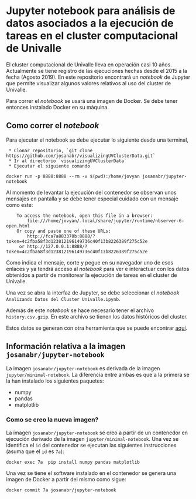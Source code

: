 # Jupyter notebook para análisis de datos asociados a la ejecución de tareas en el cluster computacional de Univalle

El cluster computacional de Univalle lleva en operación casi 10 años.
Actualmente se tiene registro de las ejecuciones hechas desde el 2015 a la fecha (Agosto 2019).
En este repositorio encontrará un *notebook* de Jupyter que permite visualizar algunos valores relativos al uso del cluster de Univalle.

Para correr el *notebook* se usará una imagen de Docker.
Se debe tener entonces instalado Docker en su máquina.

## Como correr el *notebook*

Para ejecutar el notebook se debe ejecutar lo siguiente desde una terminal,

     * Clonar repositorio, `git clone https://github.com/josanabr/visualizingUVClusterData.git`
     * Ir al directorio `visualizingUVClusterData`
     * Ejecutar el siguiente comando

```
docker run -p 8888:8888 --rm -v $(pwd):/home/jovyan josanabr/jupyter-notebook
```

Al momento de levantar la ejecución del contenedor se observan unos mensajes en pantalla y se debe tener especial cuidado con un mensaje como este:

```
    To access the notebook, open this file in a browser:
        file:///home/jovyan/.local/share/jupyter/runtime/nbserver-6-open.html
    Or copy and paste one of these URLs:
        http://fca7a883370b:8888/?token=4c2fba58f3d123812196149736c40f13b8226389f275c52e
     or http://127.0.0.1:8888/?token=4c2fba58f3d123812196149736c40f13b8226389f275c52e
```

Como indica el mensaje, corte y pegue en su navegador uno de esos enlaces y ya tendrá acceso al *notebook* para ver e interactuar con los datos obtenidos a partir de monitorear la ejecución de tareas en el cluster de Univalle.

Una vez se abra la interfaz de Jupyter, se debe seleccionar el *notebook* `Analizando Datos del Cluster Univalle.ipynb`.

Además de este *notebook* se hace necesario tener el archivo `history.csv.gzip`.
En este archivo se tienen los datos históricos del cluster.

Estos datos se generan con otra herramienta que se puede encontrar [aquí](https://github.com/josanabr/HTCondorHistoryXML2CSV).

## Información relativa a la imagen `josanabr/jupyter-notebook`

La imagen `josanabr/jupyter-notebook` es derivada de la imagen `jupyter/minimal-notebook`.
La diferencia entre ambas es que a la primera se la han instalado los siguientes paquetes:

   * numpy
   * pandas
   * matplotlib

### Como se creo la nueva imagen?

La imagen `josanabr/jupyter-notebook` se creo a partir de un contenedor en ejecución derivado de la imagen `jupyter/minimal-notebook`.
Una vez se identifica el `id` del contenedor se ejecutan las siguientes instrucciones (asuma que el `id` es `7a`):

```
docker exec 7a  pip install numpy pandas matplotlib
```

Una vez se tiene el software instalado en el contenedor se genera una imagen de Docker a partir del mismo como sigue:

```
docker commit 7a josanabr/jupyter-notebook
```

